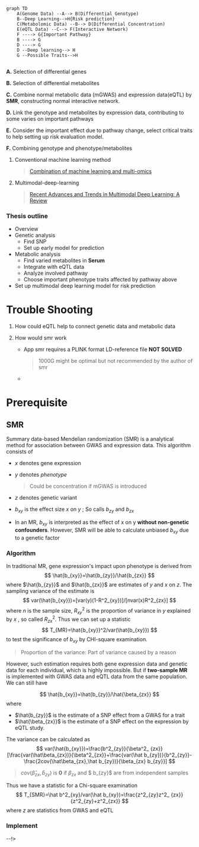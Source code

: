 ```mermaid
graph TD
	A(Genome Data) --A--> B(Differential Genotype)
	B--Deep Learning-->H{Risk prediction}
    C(Metabolomic Data) --B--> D(Differential Concentration)
    E(eQTL Data) --C--> F(Interactive Network)
    F ----> G{Important Pathway}
    B ----> G
    D ----> G
    D --Deep learning--> H
    G --Possible Traits-->H
	
```

**A.** Selection of differential genes

**B.** Selection of differential metabolites

**C.** Combine normal metabolic data (mGWAS) and expression data(eQTL) by **SMR**, constructing normal interactive
network.

**D.** Link the genotype and metabolites by expression data, contributing to some varies on important pathways

**E.** Consider the important effect due to pathway change, select critical traits to help setting up risk evaluation
model.

**F.** Combining genotype and phenotype/metabolites

1. Conventional machine learning method

   > [Combination of machine learning and multi-omics](https://www.nature.com/articles/s41467-021-22989-1)

2. Multimodal-deep-learning

   > [Recent Advances and Trends in Multimodal Deep Learning: A Review](https://arxiv.org/abs/2105.11087)

### Thesis outline

+ Overview
+ Genetic analysis
    + Find SNP
    + Set up early model for prediction
+ Metabolic analysis
    + Find varied metabolites in **Serum**
    + Integrate with eQTL data
    + Analyze involved pathway
    + Choose important phenotype traits affected by pathway above
+ Set up multimodal deep learning model for risk prediction

# Trouble Shooting

1. How could eQTL help to connect genetic data and metabolic data

2. How would smr work

    + App smr requires a PLINK format LD-reference file **NOT SOLVED**

      > 1000G might be optimal but not recommended by the author of smr

    +

# Prerequisite

## SMR

Summary data-based Mendelian randomization (SMR) is a analytical method for association between GWAS and expression
data. This algorithm consists of

+ $x$ denotes gene expression

+ $y$ denotes *phenotype*

  > Could be concentration if mGWAS is introduced

+ $z$ denotes genetic variant

+ $b_{xy}$ is the effect size $x$ on $y$ ; So calls $b_{zy}$ and $b_{zx}$

+ In an MR, $b_{xy}$ is interpreted as the effect of x on y **without non-genetic confounders**. However, SMR will be
  able to calculate unbiased $b_{xy}$ due to a genetic factor

### Algorithm

In traditional MR, gene expression's impact upon phenotype is derived from $$ \hat{b_{xy}}=\hat{b_{zy}}/\hat{b_{zx}} $$
where $\hat{b_{zy}}$ and $\hat{b_{zx}}$ are estimates of $y$ and $x$ on $z$. The sampling variance of the estimate is $$
var(\hat{b_{xy}})=[var(y)(1-R^2_{xy})]/[nvar(x)R^2_{zx}]
$$ where $n$ is the sample size, $R^2_{xy}$ is the proportion of variance in $y$ explained by $x$ , so called $R^2_
{zx}$. Thus we can set up a statistic $$ T_{MR}=\hat{b_{xy}}^2/var(\hat{b_{xy}})
$$ to test the significance of $b_{xy}$ by CHI-square examination.

> Proportion of the variance: Part of variance caused by a reason

However, such estimation requires both gene expression data and genetic data for each individual, which is highly
impossible. But if **two-sample MR** is implemented with GWAS data and eQTL data from the same population. We can still
have

$$ \hat{b_{xy}}=\hat{b_{zy}}/\hat{\beta_{zx}} $$ where

+ $\hat{b_{zy}}$ is the estimate of a SNP effect from a GWAS for a trait
+ $\hat{\beta_{zx}}$ is the estimate of a SNP effect on the expression by eQTL study.

The variance can be calculated as $$ var(\hat{b_{xy}})=\frac{b^2_{zy}}{\beta^2_
{zx}} [\frac{var(\hat\beta_{zx})}{\beta^2_{zx}}+\frac{var(\hat b_{zy})}{b^2_{zy}}-\frac{2cov(\hat\beta_{zx},\hat b_{zy})}{\beta_{zx} b_{zy}}]
$$

> $cov(\hat\beta_{zx},\hat b_{zy})$ is **0** if $\beta_{zx}$ and $ b_{zy}$ are from independent samples

Thus we have a statistic for a Chi-square examination $$ T_{SMR}=\hat b^2_{xy}/var(\hat b_{xy})=\frac{z^2_{zy}z^2_
{zx}}{z^2_{zy}+z^2_{zx}} $$ where $z$ are statistics from GWAS and eQTL

### Implement

--!>